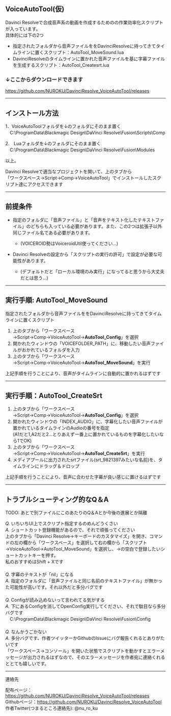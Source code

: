 ## VoiceAutoTool(仮)

Davinci Resolveで合成音声系の動画を作成するためのの作業効率化スクリプトが入っています。<br>
具体的には下の2つ
- 指定されたフォルダから音声ファイルををDavinciResolveに持ってきてタイムラインに置くスクリプト：AutoTool_MoveSound.lua
- DavinciResolveのタイムラインに置かれた音声ファイルを基に字幕ファイルを生成するスクリプト：AutoTool_Createsrt.lua

### ↓ここからダウンロードできます
https://github.com/NUROKU/DavinciResolve_VoiceAutoTool/releases

-------------------------------------------------------------
## インストール方法
1．VoiceAutoToolフォルダを↓のフォルダにそのまま置く<br>
　C:\ProgramData\Blackmagic Design\DaVinci Resolve\Fusion\Scripts\Comp

2.　Luaフォルダを↓のフォルダにそのまま置く<br>
　C:\ProgramData\Blackmagic Design\DaVinci Resolve\Fusion\Modules

以上。<br>

Davinci Resolveで適当なプロジェクトを開いて、上のタブから<br>
「ワークスペース→Script→Comp→VoiceAutoTool」でインストールしたスクリプト達にアクセスできます

--------------------------------------------------------------
## 前提条件
- 指定のフォルダに「音声ファイル」と「音声をテキスト化したテキストファイル」のどちらも入っている必要があります。また、この2つは拡張子以外同じファイル名である必要があります。
    - (VOICEROID勢はVoiceroidUtil使ってください…)

- Davinci Resolveの設定から「スクリプトの実行の許可」で設定が必要な可能性があります。
    - (デフォルトだと「ローカル環境のみ実行」になってると思うから大丈夫だとは思う…)

--------------------------------------------------------------
## 実行手順: AutoTool_MoveSound
指定されたフォルダから音声ファイルををDavinciResolveに持ってきてタイムラインに置くスクリプト


1. 上のタブから「ワークスペース→Script→Comp→VoiceAutoTool→**AutoTool_Config**」を選択
1. 開かれたウィンドウの「VOICEFOLDER_PATH」に、移動したい音声ファイルがおかれているフォルダを入力
1. 上のタブから「ワークスペース→Script→Comp→VoiceAutoTool→**AutoTool_MoveSound**」を実行

上記手順を行うことにより、音声がタイムラインに自動的に置かれるはずです


---------------------------------------------------------------
## 実行手順：AutoTool_CreateSrt

1. 上のタブから「ワークスペース→Script→Comp→VoiceAutoTool→**AutoTool_Config**」を選択
1. 開かれたウィンドウの「INDEX_AUDIO」に、字幕化したい音声ファイルが置かれているタイムラインのAudioの番号を指定<br>
(A1だと1,A2だと2...とりあえず一番上に置かれているものを字幕化したいなら1でOK)
1. 上のタブから「ワークスペース→Script→Comp→VoiceAutoTool→**AutoTool_CreateSrt**」を実行
1. メディアプールに出力されたsrtファイル(srt_9821397みたいな名前)を、タイムラインにドラッグ＆ドロップ

上記手順を行うことにより、音声に合わせた字幕が良い感じに置けるはずです

----------------------------------------------------------------
## トラブルシューティング的なQ＆A 

TODO: あとで別ファイルにこのあたりのQ＆Aとか今後の進展とか隔離

*Q.* いちいちUI上でスクリプト指定するのめんどうくさい<br>
*A.* ショートカット登録機能があるので、それで頑張ってください<br>
上のタブから「Davinci Resolve→キーボードのカスタマイズ」を開き、コマンドの左の欄から「ワークスペース」を選択して右の欄から「スクリプト→VoiceAutoTool→AutoTool_MoveSound」を選択し、→の空白で登録したいショートカットキーを押す。<br>
私のおすすめはShift + Xです<br>
　 <br>
*Q.* 字幕のテキストが「nil」になる<br>
*A.* 指定のフォルダに「音声ファイルと同じ名前のテキストファイル」が無かった可能性が高いです。それ以外だと多分バグです<br>
　 <br>
*Q.* Configが読み込めないって言われてる気がする<br>
*A.* 下にあるConfigを消してOpenConfig実行してください、それで駄目なら多分バグです<br>
　C:\ProgramData\Blackmagic Design\DaVinci Resolve\Fusion\Config <br>
　 <br>
*Q.* なんかうごかない<br>
*A.* 多分バグです、作者ツイッターかGithubのIssueにバグ報告くれるとありがたいです<br>
「ワークスペース→コンソール」を開いた状態でスクリプトを動かすとエラーメッセージが出力されるはずなので、そのエラーメッセージを作者宛に連絡くれるととても嬉しいです。

------------------------------------------------------------
連絡先

配布ページ：https://github.com/NUROKU/DavinciResolve_VoiceAutoTool/releases<br>
Githubページ：https://github.com/NUROKU/DavinciResolve_VoiceAutoTool<br>
作者Twitter(つまるところ連絡先): @nu_ro_ku

